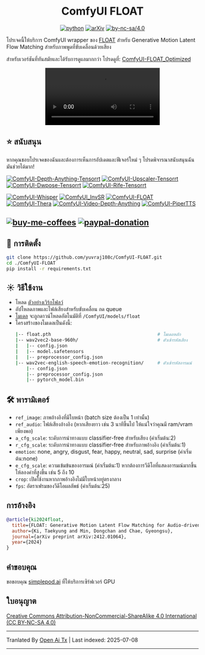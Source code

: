 <div align="center">

# ComfyUI FLOAT 

[![python](https://img.shields.io/badge/python-3.10.12-green)](https://www.python.org/downloads/release/python-31012/)
[![arXiv](https://img.shields.io/badge/arXiv%20paper-2412.09013-b31b1b.svg)](https://arxiv.org/abs/2412.01064) 
[![by-nc-sa/4.0](https://img.shields.io/badge/license-CC--BY--NC--SA--4.0-lightgrey)](https://creativecommons.org/licenses/by-nc-sa/4.0/deed.en)

</div>

โปรเจคนี้ให้บริการ ComfyUI wrapper ของ [FLOAT](https://github.com/deepbrainai-research/float) สำหรับ Generative Motion Latent Flow Matching สำหรับภาพพูดที่ขับเคลื่อนด้วยเสียง

สำหรับเวอร์ชันที่ทันสมัยและได้รับการดูแลมากกว่า โปรดดูที่: [ComfyUI-FLOAT_Optimized](https://github.com/set-soft/ComfyUI-FLOAT_Optimized)

<div align="center">
  <video src="https://github.com/user-attachments/assets/36626b4a-d3e5-4db9-87a7-ca0e949daee0" />
</div> 


## ⭐ สนับสนุน
หากคุณชอบโปรเจคของฉันและต้องการเห็นการอัปเดตและฟีเจอร์ใหม่ ๆ โปรดพิจารณาสนับสนุนฉัน มันช่วยได้มาก! 

[![ComfyUI-Depth-Anything-Tensorrt](https://img.shields.io/badge/ComfyUI--Depth--Anything--Tensorrt-blue?style=flat-square)](https://github.com/yuvraj108c/ComfyUI-Depth-Anything-Tensorrt)
[![ComfyUI-Upscaler-Tensorrt](https://img.shields.io/badge/ComfyUI--Upscaler--Tensorrt-blue?style=flat-square)](https://github.com/yuvraj108c/ComfyUI-Upscaler-Tensorrt)
[![ComfyUI-Dwpose-Tensorrt](https://img.shields.io/badge/ComfyUI--Dwpose--Tensorrt-blue?style=flat-square)](https://github.com/yuvraj108c/ComfyUI-Dwpose-Tensorrt)
[![ComfyUI-Rife-Tensorrt](https://img.shields.io/badge/ComfyUI--Rife--Tensorrt-blue?style=flat-square)](https://github.com/yuvraj108c/ComfyUI-Rife-Tensorrt)

[![ComfyUI-Whisper](https://img.shields.io/badge/ComfyUI--Whisper-gray?style=flat-square)](https://github.com/yuvraj108c/ComfyUI-Whisper)
[![ComfyUI_InvSR](https://img.shields.io/badge/ComfyUI__InvSR-gray?style=flat-square)](https://github.com/yuvraj108c/ComfyUI_InvSR)
[![ComfyUI-FLOAT](https://img.shields.io/badge/ComfyUI--FLOAT-gray?style=flat-square)](https://github.com/yuvraj108c/ComfyUI-FLOAT)
[![ComfyUI-Thera](https://img.shields.io/badge/ComfyUI--Thera-gray?style=flat-square)](https://github.com/yuvraj108c/ComfyUI-Thera)
[![ComfyUI-Video-Depth-Anything](https://img.shields.io/badge/ComfyUI--Video--Depth--Anything-gray?style=flat-square)](https://github.com/yuvraj108c/ComfyUI-Video-Depth-Anything)
[![ComfyUI-PiperTTS](https://img.shields.io/badge/ComfyUI--PiperTTS-gray?style=flat-square)](https://github.com/yuvraj108c/ComfyUI-PiperTTS)

[![buy-me-coffees](https://i.imgur.com/3MDbAtw.png)](https://www.buymeacoffee.com/yuvraj108cZ)
[![paypal-donation](https://i.imgur.com/w5jjubk.png)](https://paypal.me/yuvraj108c)
---

## 🚀 การติดตั้ง

```bash
git clone https://github.com/yuvraj108c/ComfyUI-FLOAT.git
cd ./ComfyUI-FLOAT
pip install -r requirements.txt
```

## ☀️ วิธีใช้งาน

- โหลด [ตัวอย่างเวิร์กโฟลว์](https://raw.githubusercontent.com/yuvraj108c/ComfyUI-FLOAT/master/float_workflow.json) 
- อัปโหลดภาพและไฟล์เสียงสำหรับขับเคลื่อน กด queue
- [โมเดล](https://huggingface.co/yuvraj108c/float/tree/main) จะถูกดาวน์โหลดอัตโนมัติที่ `/ComfyUI/models/float`
- โครงสร้างของโมเดลเป็นดังนี้:
    ```.bash
    |-- float.pth                                       # โมเดลหลัก
    |-- wav2vec2-base-960h/                             # ตัวเข้ารหัสเสียง
    |   |-- config.json
    |   |-- model.safetensors
    |   |-- preprocessor_config.json
    |-- wav2vec-english-speech-emotion-recognition/     # ตัวเข้ารหัสอารมณ์
        |-- config.json
        |-- preprocessor_config.json
        |-- pytorch_model.bin

## 🛠️ พารามิเตอร์
- `ref_image`: ภาพอ้างอิงที่มีใบหน้า (batch size ต้องเป็น 1 เท่านั้น)
- `ref_audio`: ไฟล์เสียงอ้างอิง (หากเสียงยาว เช่น 3 นาทีขึ้นไป ให้แน่ใจว่าคุณมี ram/vram เพียงพอ)
- `a_cfg_scale`: ระดับการนำทางแบบ classifier-free สำหรับเสียง (ค่าเริ่มต้น:2)
- `r_cfg_scale`: ระดับการนำทางแบบ classifier-free สำหรับภาพอ้างอิง (ค่าเริ่มต้น:1)
- `emotion`: none, angry, disgust, fear, happy, neutral, sad, surprise (ค่าเริ่มต้น:none)
- `e_cfg_scale`: ความเข้มข้นของอารมณ์ (ค่าเริ่มต้น:1) หากต้องการวีดีโอที่แสดงอารมณ์มากขึ้น ให้ลองค่าที่สูงขึ้น เช่น 5 ถึง 10
- `crop`: เปิดใช้งานหากภาพอ้างอิงไม่มีใบหน้าอยู่ตรงกลาง
- `fps`: อัตราเฟรมของวีดีโอผลลัพธ์ (ค่าเริ่มต้น:25)

   
## การอ้างอิง
```bibtex
@article{ki2024float,
  title={FLOAT: Generative Motion Latent Flow Matching for Audio-driven Talking Portrait},
  author={Ki, Taekyung and Min, Dongchan and Chae, Gyeongsu},
  journal={arXiv preprint arXiv:2412.01064},
  year={2024}
}
```

## คำขอบคุณ
ขอขอบคุณ [simplepod.ai](https://simplepod.ai/) ที่ให้บริการเซิร์ฟเวอร์ GPU

## ใบอนุญาต

[Creative Commons Attribution-NonCommercial-ShareAlike 4.0 International (CC BY-NC-SA 4.0)](https://creativecommons.org/licenses/by-nc-sa/4.0/)

---

Tranlated By [Open Ai Tx](https://github.com/OpenAiTx/OpenAiTx) | Last indexed: 2025-07-08

---